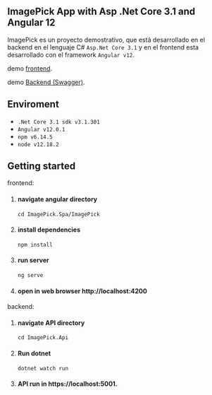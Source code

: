 ## ImagePick App with Asp .Net Core 3.1 and Angular 12
ImagePick es un proyecto demostrativo, que está desarrollado en el backend en el lenguaje C# `Asp.Net Core 3.1` y en el frontend esta desarrollado con el framework `Angular v12`.

demo [frontend](https://imagepick-315102.web.app).

demo [Backend (Swagger)](https://imagepick-api.azurewebsites.net/swagger).

## Enviroment

- `.Net Core 3.1 sdk v3.1.301`
- `Angular v12.0.1`
- `npm v6.14.5`
- `node v12.18.2`

## Getting started

frontend:

1. #### navigate angular directory 
    ```shell 
    cd ImagePick.Spa/ImagePick
    ```
2. #### install dependencies
    ```shell
    npm install
    ```
3. #### run server
    ```shell
    ng serve
    ```
4. #### open in web browser http://localhost:4200

backend:

1. #### navigate API directory
    ```shell 
    cd ImagePick.Api
    ```
2. #### Run dotnet
    ```shell 
    dotnet watch run
    ```
3. #### API run in https://localhost:5001.
